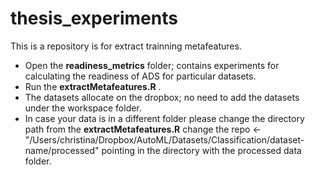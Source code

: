 # thesis_experiments

This is a repository is for extract trainning metafeatures. 

* Open the **readiness_metrics** folder;  contains experiments for calculating the readiness of ADS for particular datasets.
* Run the **extractMetafeatures.R** . 
* The datasets allocate on the dropbox; no need to add the datasets under the workspace folder. 
* In case your data is in a different folder please change the directory path from the **extractMetafeatures.R**  change the repo <-"/Users/christina/Dropbox/AutoML/Datasets/Classification/dataset-name/processed" pointing in the directory with the processed data folder. 


